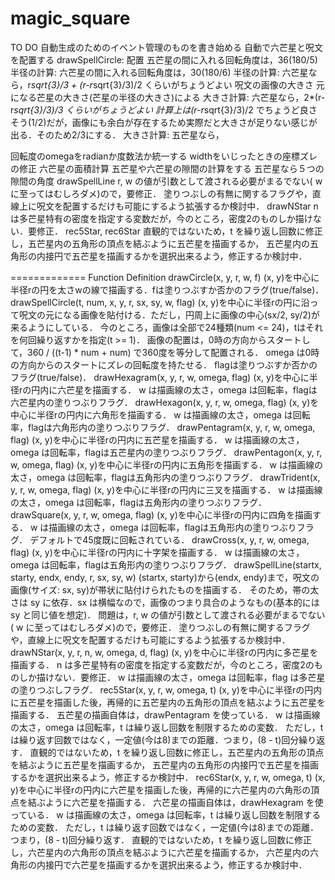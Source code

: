 magic_square
============
TO DO
自動生成のためのイベント管理のものを書き始める
	自動で六芒星と呪文を配置する
		drawSpellCircle: 
			配置
				五芒星の間に入れる回転角度は，36(180/5)
					半径の計算: 
				六芒星の間に入れる回転角度は，30(180/6)
					半径の計算: 六芒星なら，r*sqrt{3}/3 + (r-r*sqrt{3}/3)/2 くらいがちょうどよい
			呪文の画像の大きさ
				元になる芒星の大きさ(芒星の半径の大きさ)による
					大きさ計算: 六芒星なら，2*(r-r*sqrt{3}/3)/3 くらいがちょうどよい
						計算上は(r-r*sqrt{3}/3)/2 でちょうど良さそう(1/2)だが，画像にも余白が存在するため実際だと大きさが足りない感じが出る．そのため2/3にする．
					大きさ計算: 五芒星なら，
						

回転度のomegaをradianか度数法か統一する
widthをいじったときの座標ズレの修正
	六芒星の面積計算
五芒星や六芒星の隙間の計算をする
	五芒星なら５つの隙間の角度
drawSpellLine
	r, w の値が引数として渡される必要がまるでない( w に至ってはむしろダメ)ので，要修正．
	塗りつぶしの有無に関するフラグや，直線上に呪文を配置するだけも可能にするよう拡張するか検討中．
drawNStar
	n は多芒星特有の密度を指定する変数だが，今のところ，密度2のものしか描けない．要修正．
rec5Star, rec6Star
	直観的ではないため，t を繰り返し回数に修正し，五芒星内の五角形の頂点を結ぶように五芒星を描画するか，
	五芒星内の五角形の内接円で五芒星を描画するかを選択出来るよう，修正するか検討中．

=============
Function Definition
drawCircle(x, y, r, w, f)
	(x, y)を中心に半径rの円を太さwの線で描画する．fは塗りつぶすか否かのフラグ(true/false)．
drawSpellCircle(t, num, x, y, r, sx, sy, w, flag)
	(x, y)を中心に半径rの円に沿って呪文の元になる画像を貼付ける．ただし，円周上に画像の中心(sx/2, sy/2)が来るようにしている．
	今のところ，画像は全部で24種類(num <= 24)，tはそれを何回繰り返すかを指定(t >= 1)．
	画像の配置は，0時の方向からスタートして，360 / ((t-1) * num + num) で360度を等分して配置される．
	omega は0時の方向からのスタートにズレの回転度を持たせる．
	flagは塗りつぶすか否かのフラグ(true/false)．
drawHexagram(x, y, r, w, omega, flag)
	(x, y)を中心に半径rの円内に六芒星を描画する．
	w は描画線の太さ，omega は回転率，flagは六芒星内の塗りつぶりフラグ．
drawHexagon(x, y, r, w, omega, flag)
	(x, y)を中心に半径rの円内に六角形を描画する．
	w は描画線の太さ，omega は回転率，flagは六角形内の塗りつぶりフラグ．
drawPentagram(x, y, r, w, omega, flag)
	(x, y)を中心に半径rの円内に五芒星を描画する．
	w は描画線の太さ，omega は回転率，flagは五芒星内の塗りつぶりフラグ．
drawPentagon(x, y, r, w, omega, flag)
	(x, y)を中心に半径rの円内に五角形を描画する．
	w は描画線の太さ，omega は回転率，flagは五角形内の塗りつぶりフラグ．
drawTrident(x, y, r, w, omega, flag)
	(x, y)を中心に半径rの円内に三叉を描画する．
	w は描画線の太さ，omega は回転率，flagは五角形内の塗りつぶりフラグ．
drawSquare(x, y, r, w, omega, flag)
	(x, y)を中心に半径rの円内に四角を描画する．
	w は描画線の太さ，omega は回転率，flagは五角形内の塗りつぶりフラグ．
	デフォルトで45度既に回転されている．
drawCross(x, y, r, w, omega, flag)
	(x, y)を中心に半径rの円内に十字架を描画する．
	w は描画線の太さ，omega は回転率，flagは五角形内の塗りつぶりフラグ．
drawSpellLine(startx, starty, endx, endy, r, sx, sy, w)
	(startx, starty)から(endx, endy)まで，呪文の画像(サイズ: sx, sy)が帯状に貼付けられたものを描画する．
	そのため，帯の太さは sy に依存．sx は横幅なので，画像のつまり具合のようなもの(基本的には sy と同じ値を想定)．
	問題は，r, w の値が引数として渡される必要がまるでない( w に至ってはむしろダメ)ので，要修正．
	塗りつぶしの有無に関するフラグや，直線上に呪文を配置するだけも可能にするよう拡張するか検討中．
drawNStar(x, y, r, n, w, omega, d, flag)
	(x, y)を中心に半径rの円内に多芒星を描画する．
	n は多芒星特有の密度を指定する変数だが，今のところ，密度2のものしか描けない．要修正．
	w は描画線の太さ，omega は回転率，flag は多芒星の塗りつぶしフラグ．
rec5Star(x, y, r, w, omega, t)
	(x, y)を中心に半径rの円内に五芒星を描画した後，再帰的に五芒星内の五角形の頂点を結ぶように五芒星を描画する．
	五芒星の描画自体は，drawPentagram を使っている．
	w は描画線の太さ，omega は回転率，t は繰り返し回数を制限するための変数．
	ただし，t は繰り返す回数ではなく，一定値(今は8)までの距離．つまり，(8 - t)回分繰り返す．
	直観的ではないため，t を繰り返し回数に修正し，五芒星内の五角形の頂点を結ぶように五芒星を描画するか，
	五芒星内の五角形の内接円で五芒星を描画するかを選択出来るよう，修正するか検討中．
rec6Star(x, y, r, w, omega, t)
	(x, y)を中心に半径rの円内に六芒星を描画した後，再帰的に六芒星内の六角形の頂点を結ぶように六芒星を描画する．
	六芒星の描画自体は，drawHexagram を使っている．
	w は描画線の太さ，omega は回転率，t は繰り返し回数を制限するための変数．
	ただし，t は繰り返す回数ではなく，一定値(今は8)までの距離．つまり，(8 - t)回分繰り返す．
	直観的ではないため，t を繰り返し回数に修正し，六芒星内の六角形の頂点を結ぶように六芒星を描画するか，
	六芒星内の六角形の内接円で六芒星を描画するかを選択出来るよう，修正するか検討中．






